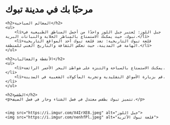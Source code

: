 
<html lang="ar">
<head>
    <meta charset="UTF-8">
    <meta name="viewport" content="width=device-width, initial-scale=1.0">
    <title>مدينة تبوك</title>
</head>
<body>
    <h1>مرحبًا بك في مدينة تبوك</h1>

    <h2>المعالم السياحية</h2>
    <ul>
        <li>جبل اللوز: يُعتبر جبل اللوز واحدًا من أجمل المناطق الطبيعية في تبوك، حيث يمكنك الاستمتاع بالمناظر الخلابة والنباتات البرية.</li>
        <li>قلعة تبوك التاريخية: تعد قلعة تبوك أحد المواقع التاريخية الهامة في المدينة، حيث تعكس الثقافة والتاريخ الغني للمنطقة.</li>
    </ul>

    <h2>الأنشطة والفعاليات</h2>
    <ul>
        <li>يمكنك الاستمتاع بالسباحة والتنزه على شواطئ البحر الأحمر الرائعة.</li>
        <li>قم بزيارة الأسواق التقليدية وتجربة المأكولات الشعبية في المدينة.</li>
    </ul>

    <h2>الطقس</h2>
    <p>تتميز تبوك بطقس معتدل في فصل الشتاء وحار في فصل الصيف.</p>

    
    <img src="https://i.imgur.com/X4IrXE8.jpeg" alt="جبل اللوز">
    <img src="https://i.imgur.com/nenhfPl.jpeg" alt="قلعة تبوك الأثرية">
</body>
</html>
